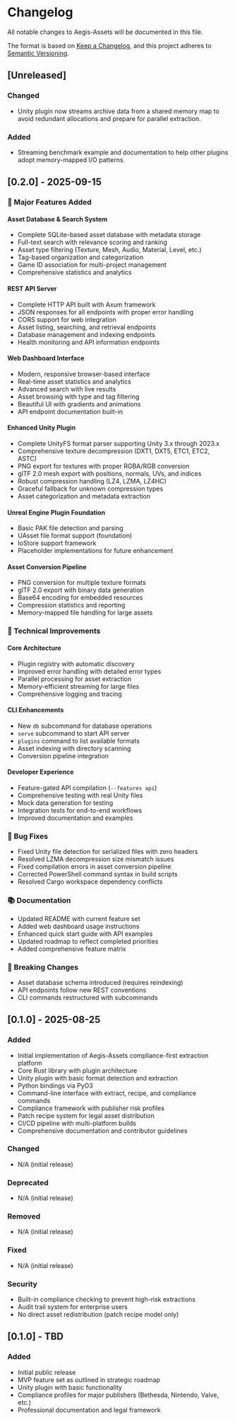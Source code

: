 # Changelog

All notable changes to Aegis-Assets will be documented in this file.

The format is based on [Keep a Changelog](https://keepachangelog.com/en/1.0.0/),
and this project adheres to [Semantic Versioning](https://semver.org/spec/v2.0.0.html).

## [Unreleased]

### Changed
- Unity plugin now streams archive data from a shared memory map to avoid redundant allocations and prepare for parallel extraction.

### Added
- Streaming benchmark example and documentation to help other plugins adopt memory-mapped I/O patterns.

## [0.2.0] - 2025-09-15

### 🚀 Major Features Added

#### **Asset Database & Search System**
- Complete SQLite-based asset database with metadata storage
- Full-text search with relevance scoring and ranking
- Asset type filtering (Texture, Mesh, Audio, Material, Level, etc.)
- Tag-based organization and categorization
- Game ID association for multi-project management
- Comprehensive statistics and analytics

#### **REST API Server**
- Complete HTTP API built with Axum framework
- JSON responses for all endpoints with proper error handling
- CORS support for web integration
- Asset listing, searching, and retrieval endpoints
- Database management and indexing endpoints
- Health monitoring and API information endpoints

#### **Web Dashboard Interface**
- Modern, responsive browser-based interface
- Real-time asset statistics and analytics
- Advanced search with live results
- Asset browsing with type and tag filtering
- Beautiful UI with gradients and animations
- API endpoint documentation built-in

#### **Enhanced Unity Plugin**
- Complete UnityFS format parser supporting Unity 3.x through 2023.x
- Comprehensive texture decompression (DXT1, DXT5, ETC1, ETC2, ASTC)
- PNG export for textures with proper RGBA/RGB conversion
- glTF 2.0 mesh export with positions, normals, UVs, and indices
- Robust compression handling (LZ4, LZMA, LZ4HC)
- Graceful fallback for unknown compression types
- Asset categorization and metadata extraction

#### **Unreal Engine Plugin Foundation**
- Basic PAK file detection and parsing
- UAsset file format support (foundation)
- IoStore support framework
- Placeholder implementations for future enhancement

#### **Asset Conversion Pipeline**
- PNG conversion for multiple texture formats
- glTF 2.0 export with binary data generation
- Base64 encoding for embedded resources
- Compression statistics and reporting
- Memory-mapped file handling for large assets

### 🔧 Technical Improvements

#### **Core Architecture**
- Plugin registry with automatic discovery
- Improved error handling with detailed error types
- Parallel processing for asset extraction
- Memory-efficient streaming for large files
- Comprehensive logging and tracing

#### **CLI Enhancements**
- New `db` subcommand for database operations
- `serve` subcommand to start API server
- `plugins` command to list available formats
- Asset indexing with directory scanning
- Conversion pipeline integration

#### **Developer Experience**
- Feature-gated API compilation (`--features api`)
- Comprehensive testing with real Unity files
- Mock data generation for testing
- Integration tests for end-to-end workflows
- Improved documentation and examples

### 🐛 Bug Fixes
- Fixed Unity file detection for serialized files with zero headers
- Resolved LZMA decompression size mismatch issues
- Fixed compilation errors in asset conversion pipeline
- Corrected PowerShell command syntax in build scripts
- Resolved Cargo workspace dependency conflicts

### 📚 Documentation
- Updated README with current feature set
- Added web dashboard usage instructions
- Enhanced quick start guide with API examples
- Updated roadmap to reflect completed priorities
- Added comprehensive feature matrix

### 🔄 Breaking Changes
- Asset database schema introduced (requires reindexing)
- API endpoints follow new REST conventions
- CLI commands restructured with subcommands

## [0.1.0] - 2025-08-25

### Added
- Initial implementation of Aegis-Assets compliance-first extraction platform
- Core Rust library with plugin architecture
- Unity plugin with basic format detection and extraction
- Python bindings via PyO3
- Command-line interface with extract, recipe, and compliance commands
- Compliance framework with publisher risk profiles
- Patch recipe system for legal asset distribution
- CI/CD pipeline with multi-platform builds
- Comprehensive documentation and contributor guidelines

### Changed
- N/A (initial release)

### Deprecated
- N/A (initial release)

### Removed
- N/A (initial release)

### Fixed
- N/A (initial release)

### Security
- Built-in compliance checking to prevent high-risk extractions
- Audit trail system for enterprise users
- No direct asset redistribution (patch recipe model only)

## [0.1.0] - TBD

### Added
- Initial public release
- MVP feature set as outlined in strategic roadmap
- Unity plugin with basic functionality
- Compliance profiles for major publishers (Bethesda, Nintendo, Valve, etc.)
- Professional documentation and legal framework
